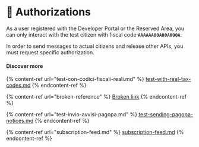 # 🔑 Authorizations

As a user registered with the Developer Portal or the Reserved Area, you can only interact with the test citizen with fiscal code **`AAAAAA00A00A000A`**. 

In order to send messages to actual citizens and release other APIs, you must request specific authorization.

#### Discover more

{% content-ref url="test-con-codici-fiscali-reali.md" %} [test-with-real-tax-codes.md](test-con-codici-fiscali-reali.md) {% endcontent-ref %}

{% content-ref url="broken-reference" %} [Broken link](broken-reference) {% endcontent-ref %}

{% content-ref url="test-invio-avvisi-pagopa.md" %} [test-sending-pagopa-notices.md](test-invio-avvisi-pagopa.md) {% endcontent-ref %}

{% content-ref url="subscription-feed.md" %} [subscription-feed.md](subscription-feed.md) {% endcontent-ref %}